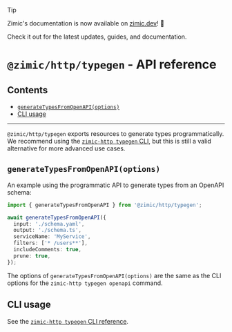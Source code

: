 > [!TIP]
>
> Zimic's documentation is now available on [zimic.dev](https://zimic.dev)! :tada:
>
> Check it out for the latest updates, guides, and documentation.

# `@zimic/http/typegen` - API reference <!-- omit from toc -->

## Contents <!-- omit from toc -->

- [`generateTypesFromOpenAPI(options)`](#generatetypesfromopenapioptions)
- [CLI usage](#cli-usage)

---

`@zimic/http/typegen` exports resources to generate types programmatically. We recommend using the
[`zimic-http typegen` CLI](cli‐zimic‐typegen), but this is still a valid alternative for more advanced use cases.

## `generateTypesFromOpenAPI(options)`

An example using the programmatic API to generate types from an OpenAPI schema:

```ts
import { generateTypesFromOpenAPI } from '@zimic/http/typegen';

await generateTypesFromOpenAPI({
  input: './schema.yaml',
  output: './schema.ts',
  serviceName: 'MyService',
  filters: ['* /users**'],
  includeComments: true,
  prune: true,
});
```

The options of `generateTypesFromOpenAPI(options)` are the same as the CLI options for the `zimic-http typegen openapi`
command.

## CLI usage

See the [`zimic-http typegen` CLI reference](cli‐zimic‐typegen).
